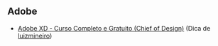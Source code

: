 ## Adobe

- [Adobe XD - Curso Completo e Gratuito (Chief of Design)](https://youtube.com/playlist?list=PLwgL9IEA0PxUYkGL6N4bsQitv16uMwNV8) (Dica de [luizmineiro](https://github.com/luizmineiro))
